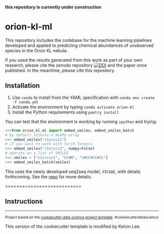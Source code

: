 **this repository is currently under construction**

orion-kl-ml
==============================

This repository includes the codebase for the machine leanring pipelines developed and applied to predicting chemical abundances of unobserved species in the Orion KL nebula. 

If you used the results generated from this work as part of your own research, please cite the zenodo repository <a href="https://doi.org/10.5281/zenodo.7675609"><img src="https://zenodo.org/badge/DOI/10.5281/zenodo.7675609.svg" alt="DOI"></a> and the paper once published. In the meantime, please cite this repository. 

## Installation

1. Use `conda` to install from the YAML specification with `conda env create -f conda.yml`
2. Activate the environment by typing `conda activate orion-kl`
3. Install the Python requirements using `poetry install`

You can test that the environment is working by running `ipython` and trying:

```python
>>>from orion_kl_ml import embed_smiles, embed_smiles_batch
# by default returns a NumPy array
>>> embed_smiles("c1ccccc1")
# if you want to work with torch.Tensors
>>> embed_smiles("c1ccccc1", numpy=False)
# operate on a list of SMILES
>>> smiles = ["c1ccccc1", "CC#N", "C#CC#CC#CC"]
>>> embed_smiles_batch(smiles)
```

This uses the newly developed seq2seq model, `VICGAE`, with details forthcoming. See the [repo](https://github.com/laserkelvin/astrochem_embedding)
for more details.

===========================



## Instructions




--------

<p><small>Project based on the <a target="_blank" href="https://drivendata.github.io/cookiecutter-data-science/">cookiecutter data science project template</a>. #cookiecutterdatascience</small></p>
This version of the cookiecutter template is modified by Kelvin Lee.
